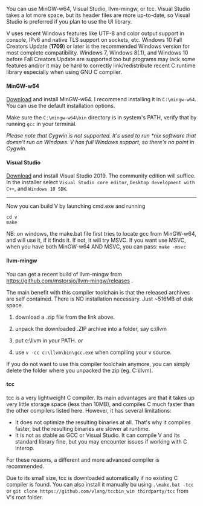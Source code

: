 You can use MinGW-w64, Visual Studio, llvm-mingw, or tcc. Visual Studio takes a lot more space, but its header files are more up-to-date, so Visual Studio is preferred if you plan to use the UI library.

V uses recent Windows features like UTF-8 and color output support in console, IPv6 and native TLS support on sockets, etc. Windows 10 Fall Creators Update (**1709**) or later is the recommended Windows version for most complete compatibility. Windows 7, Windows 8(.1), and Windows 10 before Fall Creators Update are supported too but programs may lack some features and/or it may be hard to correctly link/redistribute recent C runtime library especially when using GNU C compiler.

#### MinGW-w64

[Download](https://github.com/vlang/v/releases/download/v0.1.10/mingw-w64-install.exe) and install MinGW-w64. I recommend installing it in `C:\mingw-w64`. You can use the default installation options.

Make sure the `C:\mingw-w64\bin` directory is in system's PATH, verify that by running `gcc` in your terminal.

_Please note that Cygwin is not supported. It's used to run *nix software that doesn't run on Windows. V has full Windows support, so there's no point in Cygwin._

#### Visual Studio

[Download](https://visualstudio.microsoft.com/vs/) and install Visual Studio 2019. The community edition will suffice. In the installer select `Visual Studio core editor`, `Desktop development with C++`, and `Windows 10 SDK`.



***

Now you can build V by launching cmd.exe and running

```
cd v
make
```

NB: on windows, the make.bat file first tries to locate gcc from MinGW-w64, and will use it, if it finds it. If not, it will try MSVC. If you want use MSVC, when you have both MinGW-w64 AND MSVC, you can pass:
`make -msvc` 


#### llvm-mingw
You can get a recent build of llvm-mingw from https://github.com/mstorsjo/llvm-mingw/releases .

The main benefit with this compiler toolchain is that the released archives are self contained. There is NO installation necessary. Just ~516MB of disk space.

1) download a .zip file from the link above.

2) unpack the downloaded .ZIP archive into a folder, say c:\llvm

3) put c:\llvm in your PATH.
*or*
3) use `v -cc c:\llvm\bin\gcc.exe` when compiling your v source.


If you do not want to use this compiler toolchain anymore, you can simply delete the folder where you unpacked the zip (eg. C:\llvm).



#### tcc
tcc is a very lightweight C compiler. Its main advantages are that it takes up very little storage space (less than 10MB), and compiles C much faster than the other compilers listed here. However, it has several limitations:
 - It does not optimize the resulting binaries at all. That's why it compiles faster, but the resulting binaries are slower at runtime.
 - It is not as stable as GCC or Visual Studio. It can compile V and its standard library fine, but you may encounter issues if working with C interop.

For these reasons, a different and more advanced compiler is recommended.

Due to its small size, tcc is downloaded automatically if no existing C compiler is found. You can also install it manually bu using `.\make.bat -tcc` or `git clone https://github.com/vlang/tccbin_win thirdparty/tcc` from V's root folder.